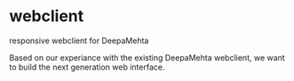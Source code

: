 webclient
=========

responsive webclient for DeepaMehta


Based on our experiance with the existing DeepaMehta webclient, we want to build the next generation web interface.
